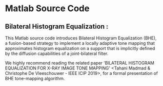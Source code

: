 # Matlab Source Code

## Bilateral Histogram Equalization :

This Matlab source code introduces Bilateral Histogram Equalization (BHE), a fusion-based strategy to implement a locally adaptive tone mapping that approximates histogram equalization on a support that is implicitly defined by the diffusion capabilities of a joint-bilateral filter.


We highly recommend reading the related paper 'BILATERAL HISTOGRAM EQUALIZATION FOR X-RAY IMAGE TONE MAPPING' <Tahani Madmad &  Christophe De Vleeschouwer - IEEE ICIP 2019>, for a formal presentation of BHE tone-mapping algorithm.




